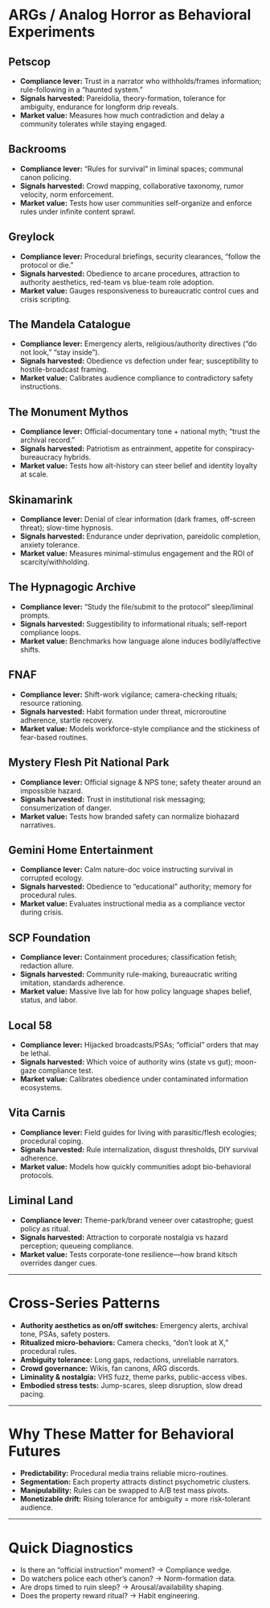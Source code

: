# ARGs / Analog Horror as Behavioral Experiments

## Petscop
- **Compliance lever:** Trust in a narrator who withholds/frames information; rule-following in a “haunted system.”  
- **Signals harvested:** Pareidolia, theory-formation, tolerance for ambiguity, endurance for longform drip reveals.  
- **Market value:** Measures how much contradiction and delay a community tolerates while staying engaged.

## Backrooms
- **Compliance lever:** “Rules for survival” in liminal spaces; communal canon policing.  
- **Signals harvested:** Crowd mapping, collaborative taxonomy, rumor velocity, norm enforcement.  
- **Market value:** Tests how user communities self-organize and enforce rules under infinite content sprawl.

## Greylock
- **Compliance lever:** Procedural briefings, security clearances, “follow the protocol or die.”  
- **Signals harvested:** Obedience to arcane procedures, attraction to authority aesthetics, red-team vs blue-team role adoption.  
- **Market value:** Gauges responsiveness to bureaucratic control cues and crisis scripting.

## The Mandela Catalogue
- **Compliance lever:** Emergency alerts, religious/authority directives (“do not look,” “stay inside”).  
- **Signals harvested:** Obedience vs defection under fear; susceptibility to hostile-broadcast framing.  
- **Market value:** Calibrates audience compliance to contradictory safety instructions.

## The Monument Mythos
- **Compliance lever:** Official-documentary tone + national myth; “trust the archival record.”  
- **Signals harvested:** Patriotism as entrainment, appetite for conspiracy-bureaucracy hybrids.  
- **Market value:** Tests how alt-history can steer belief and identity loyalty at scale.

## Skinamarink
- **Compliance lever:** Denial of clear information (dark frames, off-screen threat); slow-time hypnosis.  
- **Signals harvested:** Endurance under deprivation, pareidolic completion, anxiety tolerance.  
- **Market value:** Measures minimal-stimulus engagement and the ROI of scarcity/withholding.

## The Hypnagogic Archive
- **Compliance lever:** “Study the file/submit to the protocol” sleep/liminal prompts.  
- **Signals harvested:** Suggestibility to informational rituals; self-report compliance loops.  
- **Market value:** Benchmarks how language alone induces bodily/affective shifts.

## FNAF
- **Compliance lever:** Shift-work vigilance; camera-checking rituals; resource rationing.  
- **Signals harvested:** Habit formation under threat, microroutine adherence, startle recovery.  
- **Market value:** Models workforce-style compliance and the stickiness of fear-based routines.

## Mystery Flesh Pit National Park
- **Compliance lever:** Official signage & NPS tone; safety theater around an impossible hazard.  
- **Signals harvested:** Trust in institutional risk messaging; consumerization of danger.  
- **Market value:** Tests how branded safety can normalize biohazard narratives.

## Gemini Home Entertainment
- **Compliance lever:** Calm nature-doc voice instructing survival in corrupted ecology.  
- **Signals harvested:** Obedience to “educational” authority; memory for procedural rules.  
- **Market value:** Evaluates instructional media as a compliance vector during crisis.

## SCP Foundation
- **Compliance lever:** Containment procedures; classification fetish; redaction allure.  
- **Signals harvested:** Community rule-making, bureaucratic writing imitation, standards adherence.  
- **Market value:** Massive live lab for how policy language shapes belief, status, and labor.

## Local 58
- **Compliance lever:** Hijacked broadcasts/PSAs; “official” orders that may be lethal.  
- **Signals harvested:** Which voice of authority wins (state vs gut); moon-gaze compliance test.  
- **Market value:** Calibrates obedience under contaminated information ecosystems.

## Vita Carnis
- **Compliance lever:** Field guides for living with parasitic/flesh ecologies; procedural coping.  
- **Signals harvested:** Rule internalization, disgust thresholds, DIY survival adherence.  
- **Market value:** Models how quickly communities adopt bio-behavioral protocols.

## Liminal Land
- **Compliance lever:** Theme-park/brand veneer over catastrophe; guest policy as ritual.  
- **Signals harvested:** Attraction to corporate nostalgia vs hazard perception; queueing compliance.  
- **Market value:** Tests corporate-tone resilience—how brand kitsch overrides danger cues.

---

# Cross-Series Patterns

- **Authority aesthetics as on/off switches:** Emergency alerts, archival tone, PSAs, safety posters.  
- **Ritualized micro-behaviors:** Camera checks, “don’t look at X,” procedural rules.  
- **Ambiguity tolerance:** Long gaps, redactions, unreliable narrators.  
- **Crowd governance:** Wikis, fan canons, ARG discords.  
- **Liminality & nostalgia:** VHS fuzz, theme parks, public-access vibes.  
- **Embodied stress tests:** Jump-scares, sleep disruption, slow dread pacing.  

---

# Why These Matter for Behavioral Futures

- **Predictability:** Procedural media trains reliable micro-routines.  
- **Segmentation:** Each property attracts distinct psychometric clusters.  
- **Manipulability:** Rules can be swapped to A/B test mass pivots.  
- **Monetizable drift:** Rising tolerance for ambiguity = more risk-tolerant audience.

---

# Quick Diagnostics

- Is there an “official instruction” moment? → Compliance wedge.  
- Do watchers police each other’s canon? → Norm-formation data.  
- Are drops timed to ruin sleep? → Arousal/availability shaping.  
- Does the property reward ritual? → Habit engineering.
